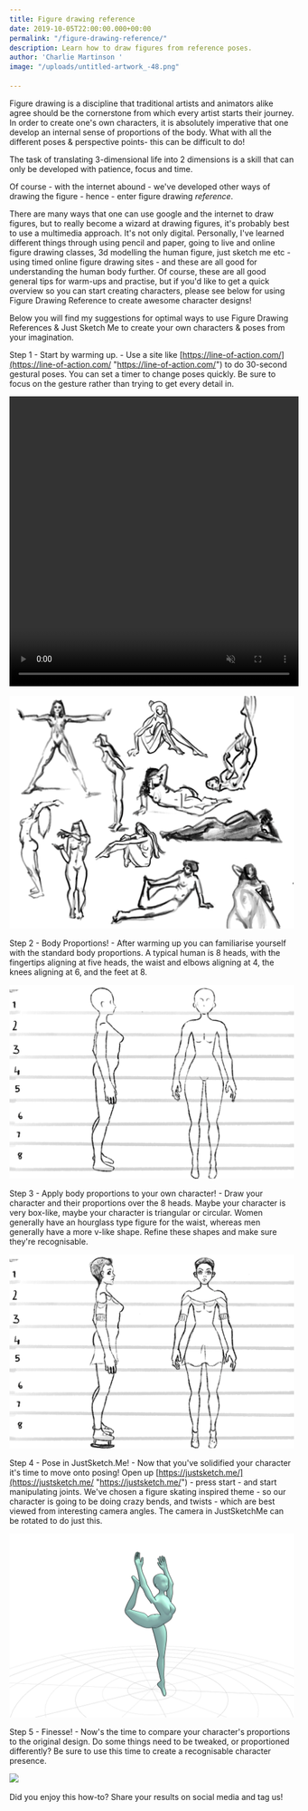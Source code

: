 ```yaml
---
title: Figure drawing reference
date: 2019-10-05T22:00:00.000+00:00
permalink: "/figure-drawing-reference/"
description: Learn how to draw figures from reference poses.
author: 'Charlie Martinson '
image: "/uploads/untitled-artwork_-48.png"

---
```

Figure drawing is a discipline that traditional artists and animators alike agree should be the cornerstone from which every artist starts their journey. In order to create one's own characters, it is absolutely imperative that one develop an internal sense of proportions of the body. What with all the different poses & perspective points- this can be difficult to do!

The task of translating 3-dimensional life into 2 dimensions is a skill that can only be developed with patience, focus and time.

Of course - with the internet abound - we've developed other ways of drawing the figure - hence - enter figure drawing _reference_.

There are many ways that one can use google and the internet to draw figures, but to really become a wizard at drawing figures, it's probably best to use a multimedia approach. It's not only digital. Personally, I've learned different things through using pencil and paper, going to live and online figure drawing classes, 3d modelling the human figure, just sketch me etc - using timed online figure drawing sites - and these are all good for understanding the human body further. Of course, these are all good general tips for warm-ups and practise, but if you'd like to get a quick overview so you can start creating characters, please see below for using Figure Drawing Reference to create awesome character designs!

Below you will find my suggestions for optimal ways to use Figure Drawing References & Just Sketch Me to create your own characters & poses from your imagination.

Step 1 - Start by warming up. - Use a site like [https://line-of-action.com/](https://line-of-action.com/ "https://line-of-action.com/") to do 30-second gestural poses. You can set a timer to change poses quickly. Be sure to focus on the gesture rather than trying to get every detail in.

<video width="512" height="512" playsinline autoplay muted loop><source src="/uploads/untitled-artword_12.mp4" type="video/mp4"></video>

![](/uploads/untitled-artwork_-48.png)

Step 2 - Body Proportions! - After warming up you can familiarise yourself with the standard body proportions. A typical human is 8 heads, with the fingertips aligning at five heads, the waist and elbows aligning at 4, the knees aligning at 6, and the feet at 8.

![](/uploads/untitled-artwork_-51.png)

Step 3 - Apply body proportions to your own character! - Draw your character and their proportions over the 8 heads. Maybe your character is very box-like, maybe your character is triangular or circular. Women generally have an hourglass type figure for the waist, whereas men generally have a more v-like shape. Refine these shapes and make sure they're recognisable.

![](/uploads/untitled-artwork_-53.png)

Step 4 - Pose in JustSketch.Me! - Now that you've solidified your character it's time to move onto posing! Open up [https://justsketch.me/](https://justsketch.me/ "https://justsketch.me/") - press start - and start manipulating joints. We've chosen a figure skating inspired theme - so our character is going to be doing crazy bends, and twists - which are best viewed from interesting camera angles. The camera in JustSketchMe can be rotated to do just this.

![](/uploads/justsketchme_-_screenshot_-10-_-1.png)

Step 5 - Finesse! - Now's the time to compare your character's proportions to the original design. Do some things need to be tweaked, or proportioned differently? Be sure to use this time to create a recognisable character presence.

![](/uploads/untitled-artwork_-54.png)

Did you enjoy this how-to? Share your results on social media and tag us!